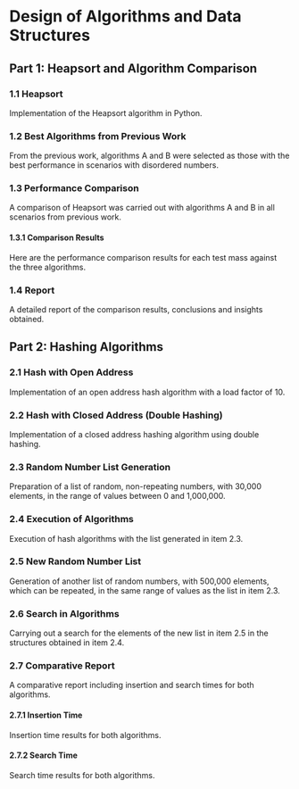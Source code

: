 # Design of Algorithms and Data Structures

## Part 1: Heapsort and Algorithm Comparison

### 1.1 Heapsort

Implementation of the Heapsort algorithm in Python.

### 1.2 Best Algorithms from Previous Work

From the previous work, algorithms A and B were selected as those with the best performance in scenarios with disordered numbers.

### 1.3 Performance Comparison

A comparison of Heapsort was carried out with algorithms A and B in all scenarios from previous work.

#### 1.3.1 Comparison Results

Here are the performance comparison results for each test mass against the three algorithms.

### 1.4 Report

A detailed report of the comparison results, conclusions and insights obtained.

## Part 2: Hashing Algorithms

### 2.1 Hash with Open Address

Implementation of an open address hash algorithm with a load factor of 10.

### 2.2 Hash with Closed Address (Double Hashing)

Implementation of a closed address hashing algorithm using double hashing.

### 2.3 Random Number List Generation

Preparation of a list of random, non-repeating numbers, with 30,000 elements, in the range of values ​​between 0 and 1,000,000.

### 2.4 Execution of Algorithms

Execution of hash algorithms with the list generated in item 2.3.

### 2.5 New Random Number List

Generation of another list of random numbers, with 500,000 elements, which can be repeated, in the same range of values ​​as the list in item 2.3.

### 2.6 Search in Algorithms

Carrying out a search for the elements of the new list in item 2.5 in the structures obtained in item 2.4.

### 2.7 Comparative Report

A comparative report including insertion and search times for both algorithms.

#### 2.7.1 Insertion Time

Insertion time results for both algorithms.

#### 2.7.2 Search Time

Search time results for both algorithms.